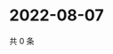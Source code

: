 # 2022-08-07

共 0 条

<!-- BEGIN WEIBO -->
<!-- 最后更新时间 Sun Aug 07 2022 07:00:45 GMT+0800 (China Standard Time) -->

<!-- END WEIBO -->

